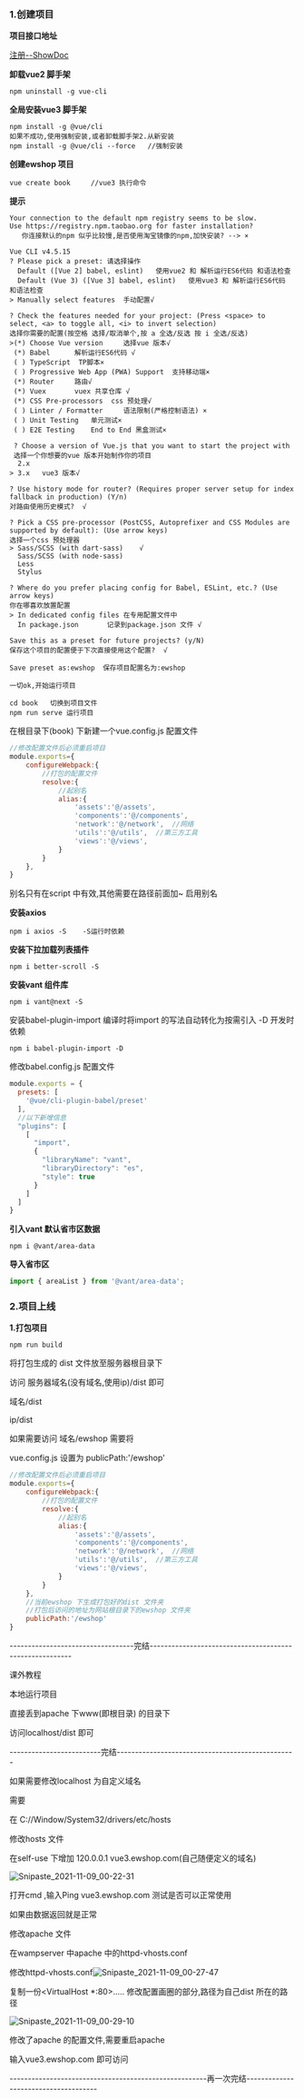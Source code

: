 ### 1.创建项目

**项目接口地址**

[注册--ShowDoc](https://www.showdoc.com.cn/1207745568269674/6090123481636428)

**卸载vue2 脚手架**

```
npm uninstall -g vue-cli
```

**全局安装vue3 脚手架**

```
npm install -g @vue/cli
如果不成功,使用强制安装,或者卸载脚手架2.从新安装
npm install -g @vue/cli --force   //强制安装
```

**创建ewshop 项目**

```
vue create book		//vue3 执行命令
```

**提示**

```
Your connection to the default npm registry seems to be slow.
Use https://registry.npm.taobao.org for faster installation?
   你连接默认的npm 似乎比较慢,是否使用淘宝镜像的npm,加快安装? --> ×
   
Vue CLI v4.5.15
? Please pick a preset:	请选择操作
  Default ([Vue 2] babel, eslint)	使用vue2 和 解析运行ES6代码 和语法检查
  Default (Vue 3) ([Vue 3] babel, eslint)	使用vue3 和 解析运行ES6代码 和语法检查
> Manually select features	手动配置√

? Check the features needed for your project: (Press <space> to select, <a> to toggle all, <i> to invert selection)
选择你需要的配置(按空格 选择/取消单个,按 a 全选/反选 按 i 全选/反选)
>(*) Choose Vue version		选择vue 版本√
 (*) Babel		解析运行ES6代码 √
 ( ) TypeScript	 TP脚本×
 ( ) Progressive Web App (PWA) Support	支持移动端×
 (*) Router		路由√
 (*) Vuex		vuex 共享仓库 √
 (*) CSS Pre-processors  css 预处理√
 ( ) Linter / Formatter		语法限制(严格控制语法) ×
 ( ) Unit Testing	单元测试×
 ( ) E2E Testing    End to End 黑盒测试×
 
 ? Choose a version of Vue.js that you want to start the project with
 选择一个你想要的vue 版本开始制作你的项目
  2.x
> 3.x	vue3 版本√

? Use history mode for router? (Requires proper server setup for index fallback in production) (Y/n)
对路由使用历史模式?  √

? Pick a CSS pre-processor (PostCSS, Autoprefixer and CSS Modules are supported by default): (Use arrow keys)
选择一个css 预处理器
> Sass/SCSS (with dart-sass)	√
  Sass/SCSS (with node-sass)
  Less
  Stylus

? Where do you prefer placing config for Babel, ESLint, etc.? (Use arrow keys)
你在哪喜欢放置配置
> In dedicated config files	在专用配置文件中
  In package.json		记录到package.json 文件 √

Save this as a preset for future projects? (y/N)
保存这个项目的配置便于下次直接使用这个配置?  √

Save preset as:ewshop  保存项目配置名为:ewshop	

一切ok,开始运行项目
```

```
cd book   切换到项目文件
npm run serve 运行项目
```

在根目录下(book) 下新建一个vue.config.js 配置文件

```js
//修改配置文件后必须重启项目
module.exports={
    configureWebpack:{
        //打包的配置文件
        resolve:{
            //起别名
            alias:{
                'assets':'@/assets',
                'components':'@/components',
                'network':'@/network',  //网络
                'utils':'@/utils',  //第三方工具
                'views':'@/views',
            }
        }
    },
}
```

别名只有在script 中有效,其他需要在路径前面加~ 启用别名

**安装axios**

```
npm i axios -S    -S运行时依赖
```

**安装下拉加载列表插件**

```
npm i better-scroll -S
```

**安装vant 组件库**

```
npm i vant@next -S
```

安装babel-plugin-import 编译时将import 的写法自动转化为按需引入  -D  开发时依赖

```
npm i babel-plugin-import -D
```

修改babel.config.js 配置文件

```js
module.exports = {
  presets: [
    '@vue/cli-plugin-babel/preset'
  ],
  //以下新增信息
  "plugins": [
    [
      "import",
      {
        "libraryName": "vant",
        "libraryDirectory": "es",
        "style": true
      }
    ]
  ]
}

```

**引入vant 默认省市区数据**

```
npm i @vant/area-data
```

**导入省市区**

```js
import { areaList } from '@vant/area-data';
```



### 2.项目上线

**1.打包项目**

```
npm run build
```



将打包生成的 dist 文件放至服务器根目录下

访问 服务器域名(没有域名,使用ip)/dist 即可

域名/dist

ip/dist

如果需要访问 域名/ewshop 需要将

vue.config.js 设置为 publicPath:'/ewshop' 

```js
//修改配置文件后必须重启项目
module.exports={
    configureWebpack:{
        //打包的配置文件
        resolve:{
            //起别名
            alias:{
                'assets':'@/assets',
                'components':'@/components',
                'network':'@/network',  //网络
                'utils':'@/utils',  //第三方工具
                'views':'@/views',
            }
        }
    },
    //当前ewshop 下生成打包好的dist 文件夹
    //打包后访问的地址为网站根目录下的ewshop 文件夹
    publicPath:'/ewshop' 
}
```

----------------------------------完结--------------------------------------------------------

课外教程

本地运行项目

直接丢到apache 下www(即根目录) 的目录下

访问localhost/dist 即可

-------------------------完结-------------------------------------------------

如果需要修改localhost 为自定义域名

需要

在 C://Window/System32/drivers/etc/hosts

修改hosts 文件

在self-use 下增加 120.0.0.1  vue3.ewshop.com(自己随便定义的域名)

![Snipaste_2021-11-09_00-22-31](D:\学习\wanye\Vue-2\图书管理-vue3\img\Snipaste_2021-11-09_00-22-31.png)

打开cmd ,输入Ping vue3.ewshop.com  测试是否可以正常使用

如果由数据返回就是正常



修改apache 文件

在wampserver 中apache 中的httpd-vhosts.conf

修改httpd-vhosts.conf![Snipaste_2021-11-09_00-27-47](D:\学习\wanye\Vue-2\图书管理-vue3\img\Snipaste_2021-11-09_00-27-47.png)

复制一份<VirtualHost *:80>.....</VirtualHost> 修改配置画圈的部分,路径为自己dist 所在的路径

![Snipaste_2021-11-09_00-29-10](D:\学习\wanye\Vue-2\图书管理-vue3\img\Snipaste_2021-11-09_00-29-10.png)

修改了apache 的配置文件,需要重启apache

输入vue3.ewshop.com 即可访问

------------------------------------------------------再一次完结-------------------------------------
